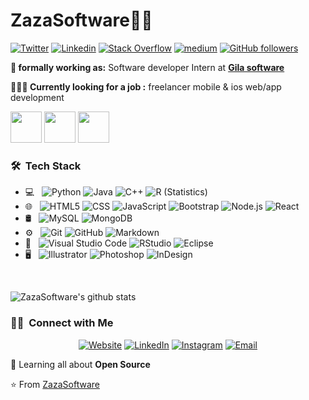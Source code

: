 # ZazaSoftware👨‍💻




[![Twitter](https://img.shields.io/badge/-Twitter-222222?style=flat-square&logo=twitter&logoColor=white&link=https://twitter.com/ZazaSoftware)](https://twitter.com/ZazaSoftware)
[![Linkedin](https://img.shields.io/badge/-LinkedIn-222222?style=flat-square&logo=Linkedin&logoColor=white&link=https://www.linkedin.com/in//ZazaSoftware)](https://www.linkedin.com/in/zaza-software-b17578332?)
[![Stack Overflow](https://img.shields.io/badge/-Stack%20Overflow-222222?style=flat-square&logo=stack-overflow&logoColor=white&link=https://stackoverflow.com/users/10477283/ZazaSoftware)](https://stackoverflow.com/users/10477283/ZazaSoftware)
[![medium](https://aleen42.github.io/badges/src/medium.svg)](https://medium.com/@ZazaSoftware)
[![GitHub followers](https://img.shields.io/github/followers/.svg?stylZazaSoftwaree=social&label=Follow&maxAge=2592000)](https://github.com/?tab=ZazaSoftwarefollowers)

**💼 formally working as:** Software developer Intern at <a href="https://Gila software.com/" target="_blank"><b>Gila software</b></a>

**👨🏻‍💻 Currently looking for a job :** freelancer mobile & ios web/app development

<code><a href="https://github.com/dotnet/core" target="_blank"><img height="50" src="https://www.vectorlogo.zone/logos/dotnet/dotnet-ar21.svg"></a></code>
<code><a href="https://www.javascript.com/" target="_blank"><img height="50" src="https://www.vectorlogo.zone/logos/javascript/javascript-horizontal.svg"></a></code>
<code><a href="https://reactjs.org/" target="_blank"><img height="50" src="https://www.vectorlogo.zone/logos/reactjs/reactjs-ar21.svg"></a></code>

<h3> 🛠 &nbsp;Tech Stack</h3>

- 💻 &nbsp;
  ![Python](https://img.shields.io/badge/-Python-333333?style=flat&logo=python)
  ![Java](https://img.shields.io/badge/-Java-333333?style=flat&logo=Java&logoColor=007396)
  ![C++](https://img.shields.io/badge/-C++-333333?style=flat&logo=C%2B%2B&logoColor=00599C)
  ![R (Statistics)](https://img.shields.io/badge/-R-333333?style=flat&logo=R&logoColor=276DC3)
- 🌐 &nbsp;
  ![HTML5](https://img.shields.io/badge/-HTML5-333333?style=flat&logo=HTML5)
  ![CSS](https://img.shields.io/badge/-CSS-333333?style=flat&logo=CSS3&logoColor=1572B6)
  ![JavaScript](https://img.shields.io/badge/-JavaScript-333333?style=flat&logo=javascript)
  ![Bootstrap](https://img.shields.io/badge/-Bootstrap-333333?style=flat&logo=bootstrap&logoColor=563D7C)
  ![Node.js](https://img.shields.io/badge/-Node.js-333333?style=flat&logo=node.js)
  ![React](https://img.shields.io/badge/-React-333333?style=flat&logo=react)
- 🛢 &nbsp;
  ![MySQL](https://img.shields.io/badge/-MySQL-333333?style=flat&logo=mysql)
  ![MongoDB](https://img.shields.io/badge/-MongoDB-333333?style=flat&logo=mongodb)
- ⚙️ &nbsp;
  ![Git](https://img.shields.io/badge/-Git-333333?style=flat&logo=git)
  ![GitHub](https://img.shields.io/badge/-GitHub-333333?style=flat&logo=github)
  ![Markdown](https://img.shields.io/badge/-Markdown-333333?style=flat&logo=markdown)
- 🔧 &nbsp;
  ![Visual Studio Code](https://img.shields.io/badge/-Visual%20Studio%20Code-333333?style=flat&logo=visual-studio-code&logoColor=007ACC)
  ![RStudio](https://img.shields.io/badge/-RStudio-333333?style=flat&logo=rstudio)
  ![Eclipse](https://img.shields.io/badge/-Eclipse-333333?style=flat&logo=eclipse-ide&logoColor=2C2255)
- 🖥 &nbsp;
  ![Illustrator](https://img.shields.io/badge/-Illustrator-333333?style=flat&logo=adobe-illustrator)
  ![Photoshop](https://img.shields.io/badge/-Photoshop-333333?style=flat&logo=adobe-photoshop)
  ![InDesign](https://img.shields.io/badge/-InDesign-333333?style=flat&logo=adobe-indesign)

<br/>

![ZazaSoftware's github stats](https://github-readme-stats.vercel.app/api?username=EngincanV&show_icons=true&line_height=30)




<h3> 🤝🏻 &nbsp;Connect with Me </h3>

<p align="center">
<a href="https://zazasoftware.vercel.app/"><img alt="Website" src="https://img.shields.io/badge/Website-www.ZazaSoftware.com-blue?style=flat-square&logo=google-chrome"></a>
<a href="https://www.linkedin.com/in/zaza-software-b17578332?/"><img alt="LinkedIn" src="https://img.shields.io/badge/LinkedIn-ZazaSoftware-blue?style=flat-square&logo=linkedin"></a>
<a href="https://www.instagram.com/zaza_software?igsh=MW5pZzF2ajd2MnBqNA==/"><img alt="Instagram" src="https://img.shields.io/badge/Instagram-Zaza_Software-blue?style=flat-square&logo=instagram"></a>
<a href="mailto:ZazaSoftwaree"><img alt="Email" src="https://img.shields.io/badge/Email-zazasoftwaree@gmail.com-blue?style=flat-square&logo=gmail"></a>
</p>

🌱 Learning all about **Open Source**

⭐️ From [ZazaSoftware](https://github.com/ZazaSoftware)
